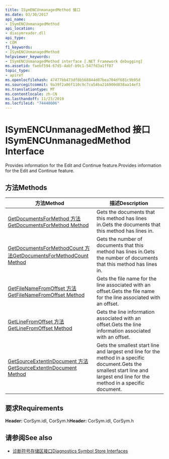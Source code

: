 ```yaml
---
title: ISymENCUnmanagedMethod 接口
ms.date: 03/30/2017
api_name:
- ISymENCUnmanagedMethod
api_location:
- diasymreader.dll
api_type:
- COM
f1_keywords:
- ISymENCUnmanagedMethod
helpviewer_keywords:
- ISymENCUnmanagedMethod interface [.NET Framework debugging]
ms.assetid: faebf594-67d5-4abf-b9c1-547fd3a1ff87
topic_type:
- apiref
ms.openlocfilehash: 47477bb473df8b568844d07bea704df681c9b95d
ms.sourcegitcommit: 9a39f2a06f110c9c7ca54ba216900d038aa14ef3
ms.translationtype: MT
ms.contentlocale: zh-CN
ms.lasthandoff: 11/23/2019
ms.locfileid: "74448606"
---
```

# <a name="isymencunmanagedmethod-interface"></a><span data-ttu-id="f48e0-102">ISymENCUnmanagedMethod 接口</span><span class="sxs-lookup"><span data-stu-id="f48e0-102">ISymENCUnmanagedMethod Interface</span></span>
<span data-ttu-id="f48e0-103">Provides information for the Edit and Continue feature.</span><span class="sxs-lookup"><span data-stu-id="f48e0-103">Provides information for the Edit and Continue feature.</span></span>  
  
## <a name="methods"></a><span data-ttu-id="f48e0-104">方法</span><span class="sxs-lookup"><span data-stu-id="f48e0-104">Methods</span></span>  
  
|<span data-ttu-id="f48e0-105">方法</span><span class="sxs-lookup"><span data-stu-id="f48e0-105">Method</span></span>|<span data-ttu-id="f48e0-106">描述</span><span class="sxs-lookup"><span data-stu-id="f48e0-106">Description</span></span>|  
|------------|-----------------|  
|[<span data-ttu-id="f48e0-107">GetDocumentsForMethod 方法</span><span class="sxs-lookup"><span data-stu-id="f48e0-107">GetDocumentsForMethod Method</span></span>](../../../../docs/framework/unmanaged-api/diagnostics/isymencunmanagedmethod-getdocumentsformethod-method.md)|<span data-ttu-id="f48e0-108">Gets the documents that this method has lines in.</span><span class="sxs-lookup"><span data-stu-id="f48e0-108">Gets the documents that this method has lines in.</span></span>|  
|[<span data-ttu-id="f48e0-109">GetDocumentsForMethodCount 方法</span><span class="sxs-lookup"><span data-stu-id="f48e0-109">GetDocumentsForMethodCount Method</span></span>](../../../../docs/framework/unmanaged-api/diagnostics/isymencunmanagedmethod-getdocumentsformethodcount-method.md)|<span data-ttu-id="f48e0-110">Gets the number of documents that this method has lines in.</span><span class="sxs-lookup"><span data-stu-id="f48e0-110">Gets the number of documents that this method has lines in.</span></span>|  
|[<span data-ttu-id="f48e0-111">GetFileNameFromOffset 方法</span><span class="sxs-lookup"><span data-stu-id="f48e0-111">GetFileNameFromOffset Method</span></span>](../../../../docs/framework/unmanaged-api/diagnostics/isymencunmanagedmethod-getfilenamefromoffset-method.md)|<span data-ttu-id="f48e0-112">Gets the file name for the line associated with an offset.</span><span class="sxs-lookup"><span data-stu-id="f48e0-112">Gets the file name for the line associated with an offset.</span></span>|  
|[<span data-ttu-id="f48e0-113">GetLineFromOffset 方法</span><span class="sxs-lookup"><span data-stu-id="f48e0-113">GetLineFromOffset Method</span></span>](../../../../docs/framework/unmanaged-api/diagnostics/isymencunmanagedmethod-getlinefromoffset-method.md)|<span data-ttu-id="f48e0-114">Gets the line information associated with an offset.</span><span class="sxs-lookup"><span data-stu-id="f48e0-114">Gets the line information associated with an offset.</span></span>|  
|[<span data-ttu-id="f48e0-115">GetSourceExtentInDocument 方法</span><span class="sxs-lookup"><span data-stu-id="f48e0-115">GetSourceExtentInDocument Method</span></span>](../../../../docs/framework/unmanaged-api/diagnostics/isymencunmanagedmethod-getsourceextentindocument-method.md)|<span data-ttu-id="f48e0-116">Gets the smallest start line and largest end line for the method in a specific document.</span><span class="sxs-lookup"><span data-stu-id="f48e0-116">Gets the smallest start line and largest end line for the method in a specific document.</span></span>|  
  
## <a name="requirements"></a><span data-ttu-id="f48e0-117">要求</span><span class="sxs-lookup"><span data-stu-id="f48e0-117">Requirements</span></span>  
 <span data-ttu-id="f48e0-118">**Header:** CorSym.idl, CorSym.h</span><span class="sxs-lookup"><span data-stu-id="f48e0-118">**Header:** CorSym.idl, CorSym.h</span></span>  
  
## <a name="see-also"></a><span data-ttu-id="f48e0-119">请参阅</span><span class="sxs-lookup"><span data-stu-id="f48e0-119">See also</span></span>

- [<span data-ttu-id="f48e0-120">诊断符号存储区接口</span><span class="sxs-lookup"><span data-stu-id="f48e0-120">Diagnostics Symbol Store Interfaces</span></span>](../../../../docs/framework/unmanaged-api/diagnostics/diagnostics-symbol-store-interfaces.md)
